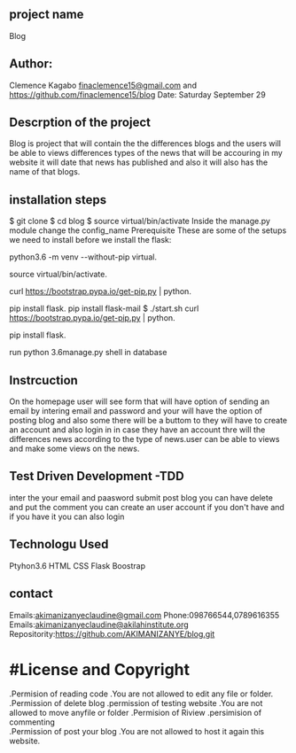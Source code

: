 ## project name
 Blog
## Author: 
Clemence Kagabo finaclemence15@gmail.com and https://github.com/finaclemence15/blog Date: Saturday September 29
## Descrption of the project
Blog is project that will contain the  the differences blogs  and the users will be able to views differences types of the news that will be accouring in my  website it will date  that news has published and also it will also has the name 
of that blogs.
## installation steps
$ git clone $ cd blog $ source virtual/bin/activate Inside the manage.py module change the config_name Prerequisite These are some of the setups we need to install before we install the flask:

python3.6 -m venv --without-pip virtual.

source virtual/bin/activate.

curl https://bootstrap.pypa.io/get-pip.py | python.

pip install flask.
pip install flask-mail
$ ./start.sh
curl https://bootstrap.pypa.io/get-pip.py | python.

pip install flask.

run python 3.6manage.py shell in database

## Instrcuction
On the homepage user will see form that will have option of sending an email  by intering email and password and  your will have the option of  posting blog  and also some there will be a buttom  to  they will have to create an account  and also login in in case they have  an account thre will the differences news according to the type of news.user can be able to views and make some views on the news.
## Test Driven Development -TDD
inter the   your email and paasword   submit  post blog  you can have delete  and put the comment  you can create an  user account  if you don't have  and if you have it you can also login

## Technologu Used

Ptyhon3.6 
HTML
CSS
Flask
Boostrap

## contact
Emails:akimanizanyeclaudine@gmail.com Phone:098766544,0789616355 Emails:akimanizanyeclaudine@akilahinstitute.org Repositority:https://github.com/AKIMANIZANYE/blog.git
# #License and Copyright

.Permision of reading code         .You are not allowed to edit any file or folder.
.Permission of delete blog
.permission of testing website      .You are  not allowed to move  anyfile or folder
.Permision of Riview 
.persimision of commenting       
.Permission of post your blog       .You are not allowed to host it again  this website.
